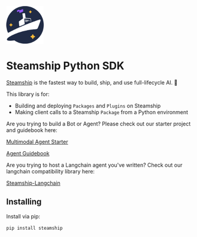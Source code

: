 <img src="docs/_static/Steamship-symbol-dark.png" alt="Steamship Logo" width="100"/>

# Steamship Python SDK

[Steamship](https://steamship.com) is the fastest way to build, ship, and use full-lifecycle AI. 🚢 

This library is for:
- Building and deploying `Packages` and `Plugins` on Steamship
- Making client calls to a Steamship `Package` from a Python environment

Are you trying to build a Bot or Agent? Please check out our starter project and guidebook here:

[Multimodal Agent Starter](https://github.com/steamship-core/multimodal-agent-starter)

[Agent Guidebook](https://www.steamship.com/learn/agent-guidebook)

Are you trying to host a Langchain agent you've written?  Check out our langchain compatibility library here:

[Steamship-Langchain](https://github.com/steamship-core/steamship-langchain)

## Installing

Install via pip:

```
pip install steamship
```



